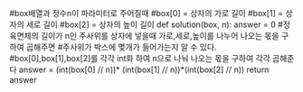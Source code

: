 #box배열과 정수n이 파라미터로 주어질때
#box[0] = 상자의 가로 길이
#box[1] = 상자의 세로 길이
#box[2] = 상자의 높이 길이
def solution(box, n): 
    answer = 0
    #정육면체의 길이가 n인 주사위를 상자에 넣을때 가로,세로,높이를 나누어 나오는 몫을 구하여 곱해주면
    #주사위가 박스에 몇개가 들어가는지 알 수 있다.
    #box[0],box[1],box[2]를 각각 int화 하여 n으로 나눠 나오는 몫을 구하여 각각 곱해준다
    answer = (int(box[0] // n))* (int(box[1] // n))*(int(box[2] // n))
    return answer